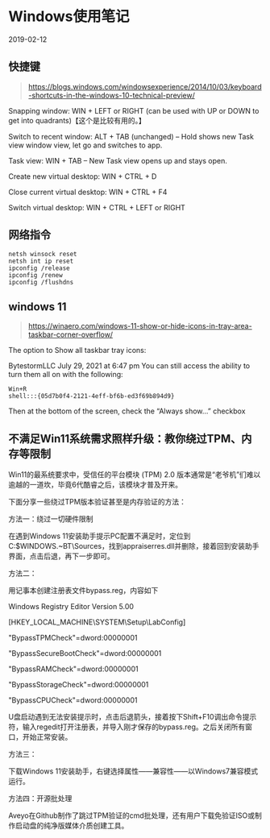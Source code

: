 # Windows使用笔记

2019-02-12

## 快捷键

>https://blogs.windows.com/windowsexperience/2014/10/03/keyboard-shortcuts-in-the-windows-10-technical-preview/

Snapping window: WIN + LEFT or RIGHT (can be used with UP or DOWN to get into quadrants)【这个是比较有用的。】

Switch to recent window: ALT + TAB (unchanged) – Hold shows new Task view window view, let go and switches to app.

Task view: WIN + TAB – New Task view opens up and stays open.

Create new virtual desktop: WIN + CTRL + D

Close current virtual desktop: WIN + CTRL + F4

Switch virtual desktop: WIN + CTRL + LEFT or RIGHT

## 网络指令

```
netsh winsock reset
netsh int ip reset
ipconfig /release
ipconfig /renew
ipconfig /flushdns
```

## windows 11

> https://winaero.com/windows-11-show-or-hide-icons-in-tray-area-taskbar-corner-overflow/

The option to Show all taskbar tray icons:

BytestormLLC
July 29, 2021 at 6:47 pm
You can still access the ability to turn them all on with the following:
```
Win+R
shell:::{05d7b0f4-2121-4eff-bf6b-ed3f69b894d9}
```
Then at the bottom of the screen, check the “Always show…” checkbox


## 不满足Win11系统需求照样升级：教你绕过TPM、内存等限制

Win11的最系统要求中，受信任的平台模块 (TPM) 2.0 版本通常是“老爷机”们难以逾越的一道坎，毕竟6代酷睿之后，该模块才普及开来。


下面分享一些绕过TPM版本验证甚至是内存验证的方法：

方法一：绕过一切硬件限制

在遇到Windows 11安装助手提示PC配置不满足时，定位到C:\$WINDOWS.~BT\Sources，找到appraiserres.dll并删除，接着回到安装助手界面，点击后退，再下一步即可。


方法二：

用记事本创建注册表文件bypass.reg，内容如下

Windows Registry Editor Version 5.00

[HKEY_LOCAL_MACHINE\SYSTEM\Setup\LabConfig]

"BypassTPMCheck"=dword:00000001

"BypassSecureBootCheck"=dword:00000001

"BypassRAMCheck"=dword:00000001

"BypassStorageCheck"=dword:00000001

"BypassCPUCheck"=dword:00000001

U盘启动遇到无法安装提示时，点击后退箭头，接着按下Shift+F10调出命令提示符，输入regedit打开注册表，并导入刚才保存的bypass.reg。之后关闭所有窗口，开始正常安装。


方法三：

下载Windows 11安装助手，右键选择属性——兼容性——以Windows7兼容模式运行。

方法四：开源批处理

Aveyo在Github制作了跳过TPM验证的cmd批处理，还有用户下载免验证ISO或制作启动盘的纯净版媒体介质创建工具。
